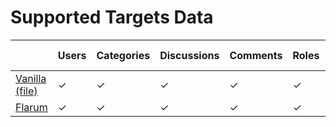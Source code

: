 <h1 class="FeatureTitle">Supported Targets Data</h1>

<table class="Features"><thead><tr><th></th><th class="FeatureName"><div><span>Users</span></div></th><th class="FeatureName"><div><span>Categories</span></div></th><th class="FeatureName"><div><span>Discussions</span></div></th><th class="FeatureName"><div><span>Comments</span></div></th><th class="FeatureName"><div><span>Roles</span></div></th><th class="FeatureName"><div><span>Passwords</span></div></th><th class="FeatureName"><div><span>Private Messages</span></div></th><th class="FeatureName"><div><span>Attachments</span></div></th><th class="FeatureName"><div><span>Bookmarks</span></div></th><th class="FeatureName"><div><span>Avatars</span></div></th><th class="FeatureName"><div><span>Signatures</span></div></th><th class="FeatureName"><div><span>Polls</span></div></th><th class="FeatureName"><div><span>Tags</span></div></th><th class="FeatureName"><div><span>Reactions</span></div></th><th class="FeatureName"><div><span>Badges</span></div></th><th class="FeatureName"><div><span>User Notes</span></div></th><th class="FeatureName"><div><span>Ranks</span></div></th></tr></thead><tbody><tr><td class="Platform"><span><a href="?list=Vanilla (file)">Vanilla (file)</a></span></td><td><span class="Yes">✓</span></td><td><span class="Yes">✓</span></td><td><span class="Yes">✓</span></td><td><span class="Yes">✓</span></td><td><span class="Yes">✓</span></td><td><span class="Yes">✓</span></td><td><span class="Yes">✓</span></td><td><span class="Yes">✓</span></td><td><span class="Yes">✓</span></td><td><span class="Yes">✓</span></td><td><span class="Yes">✓</span></td><td><span class="Yes">✓</span></td><td><span class="Yes">✓</span></td><td><span class="Yes">✓</span></td><td><span class="Yes">✓</span></td><td><span class="Yes">✓</span></td><td><span class="Yes">✓</span></td></tr><tr><td class="Platform"><span><a href="?list=Flarum">Flarum</a></span></td><td><span class="Yes">✓</span></td><td><span class="Yes">✓</span></td><td><span class="Yes">✓</span></td><td><span class="Yes">✓</span></td><td><span class="Yes">✓</span></td><td><span class="Yes">✓</span></td><td><span class="Yes">✓</span></td><td><span class="Yes">✓</span></td><td><span class="Yes">✓</span></td><td><span class="Yes">✓</span></td><td><span class="No">✗</span></td><td><span class="Yes">✓</span></td><td><span class="No">✗</span></td><td><span class="Yes">✓</span></td><td><span class="Yes">✓</span></td><td><span class="No">✗</span></td><td><span class="No">✗</span></td></tr></tbody></table>